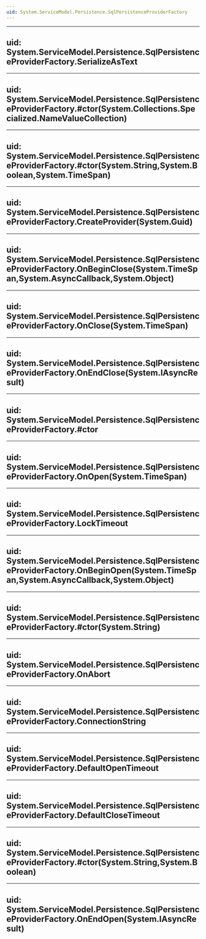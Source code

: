 ```yaml
---
uid: System.ServiceModel.Persistence.SqlPersistenceProviderFactory
---
```


---
uid: System.ServiceModel.Persistence.SqlPersistenceProviderFactory.SerializeAsText
---

---
uid: System.ServiceModel.Persistence.SqlPersistenceProviderFactory.#ctor(System.Collections.Specialized.NameValueCollection)
---

---
uid: System.ServiceModel.Persistence.SqlPersistenceProviderFactory.#ctor(System.String,System.Boolean,System.TimeSpan)
---

---
uid: System.ServiceModel.Persistence.SqlPersistenceProviderFactory.CreateProvider(System.Guid)
---

---
uid: System.ServiceModel.Persistence.SqlPersistenceProviderFactory.OnBeginClose(System.TimeSpan,System.AsyncCallback,System.Object)
---

---
uid: System.ServiceModel.Persistence.SqlPersistenceProviderFactory.OnClose(System.TimeSpan)
---

---
uid: System.ServiceModel.Persistence.SqlPersistenceProviderFactory.OnEndClose(System.IAsyncResult)
---

---
uid: System.ServiceModel.Persistence.SqlPersistenceProviderFactory.#ctor
---

---
uid: System.ServiceModel.Persistence.SqlPersistenceProviderFactory.OnOpen(System.TimeSpan)
---

---
uid: System.ServiceModel.Persistence.SqlPersistenceProviderFactory.LockTimeout
---

---
uid: System.ServiceModel.Persistence.SqlPersistenceProviderFactory.OnBeginOpen(System.TimeSpan,System.AsyncCallback,System.Object)
---

---
uid: System.ServiceModel.Persistence.SqlPersistenceProviderFactory.#ctor(System.String)
---

---
uid: System.ServiceModel.Persistence.SqlPersistenceProviderFactory.OnAbort
---

---
uid: System.ServiceModel.Persistence.SqlPersistenceProviderFactory.ConnectionString
---

---
uid: System.ServiceModel.Persistence.SqlPersistenceProviderFactory.DefaultOpenTimeout
---

---
uid: System.ServiceModel.Persistence.SqlPersistenceProviderFactory.DefaultCloseTimeout
---

---
uid: System.ServiceModel.Persistence.SqlPersistenceProviderFactory.#ctor(System.String,System.Boolean)
---

---
uid: System.ServiceModel.Persistence.SqlPersistenceProviderFactory.OnEndOpen(System.IAsyncResult)
---
